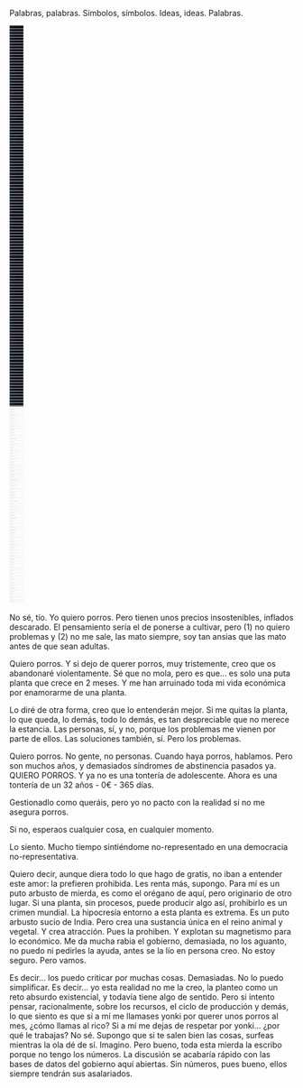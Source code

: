 Palabras, palabras. Símbolos, símbolos. Ideas, ideas. Palabras.

![./todos_los_proyectos_de_github.png](./todos_los_proyectos_de_github.png)

No sé, tío. Yo quiero porros. Pero tienen unos precios insostenibles, inflados descarado. El pensamiento sería el de ponerse a cultivar, pero (1) no quiero problemas y (2) no me sale, las mato siempre, soy tan ansias que las mato antes de que sean adultas.

Quiero porros. Y si dejo de querer porros, muy tristemente, creo que os abandonaré violentamente. Sé que no mola, pero es que... es solo una puta planta que crece en 2 meses. Y me han arruinado toda mi vida económica por enamorarme de una planta.

Lo diré de otra forma, creo que lo entenderán mejor. Si me quitas la planta, lo que queda, lo demás, todo lo demás, es tan despreciable que no merece la estancia. Las personas, sí, y no, porque los problemas me vienen por parte de ellos. Las soluciones también, sí. Pero los problemas.

Quiero porros. No gente, no personas. Cuando haya porros, hablamos. Pero son muchos años, y demasiados síndromes de abstinencia pasados ya. QUIERO PORROS. Y ya no es una tontería de adolescente. Ahora es una tontería de un 32 años - 0€ - 365 días.

Gestionadlo como queráis, pero yo no pacto con la realidad si no me asegura porros.

Si no, esperaos cualquier cosa, en cualquier momento.

Lo siento. Mucho tiempo sintiéndome no-representado en una democracia no-representativa.

Quiero decir, aunque diera todo lo que hago de gratis, no iban a entender este amor: la prefieren prohibida. Les renta más, supongo. Para mí es un puto arbusto de mierda, es como el orégano de aquí, pero originario de otro lugar. Si una planta, sin procesos, puede producir algo así, prohibirlo es un crimen mundial. La hipocresía entorno a esta planta es extrema. Es un puto arbusto sucio de India. Pero crea una sustancia única en el reino animal y vegetal. Y crea atracción. Pues la prohiben. Y explotan su magnetismo para lo económico. Me da mucha rabia el gobierno, demasiada, no los aguanto, no puedo ni pedirles la ayuda, antes se la lío en persona creo. No estoy seguro. Pero vamos.

Es decir... los puedo criticar por muchas cosas. Demasiadas. No lo puedo simplificar. Es decir... yo esta realidad no me la creo, la planteo como un reto absurdo existencial, y todavía tiene algo de sentido. Pero si intento pensar, racionalmente, sobre los recursos, el ciclo de producción y demás, lo que siento es que si a mí me llamases yonki por querer unos porros al mes, ¿cómo llamas al rico? Si a mí me dejas de respetar por yonki... ¿por qué le trabajas? No sé. Supongo que si te salen bien las cosas, surfeas mientras la ola dé de sí. Imagino. Pero bueno, toda esta mierda la escribo porque no tengo los números. La discusión se acabaría rápido con las bases de datos del gobierno aquí abiertas. Sin números, pues bueno, ellos siempre tendrán sus asalariados.
